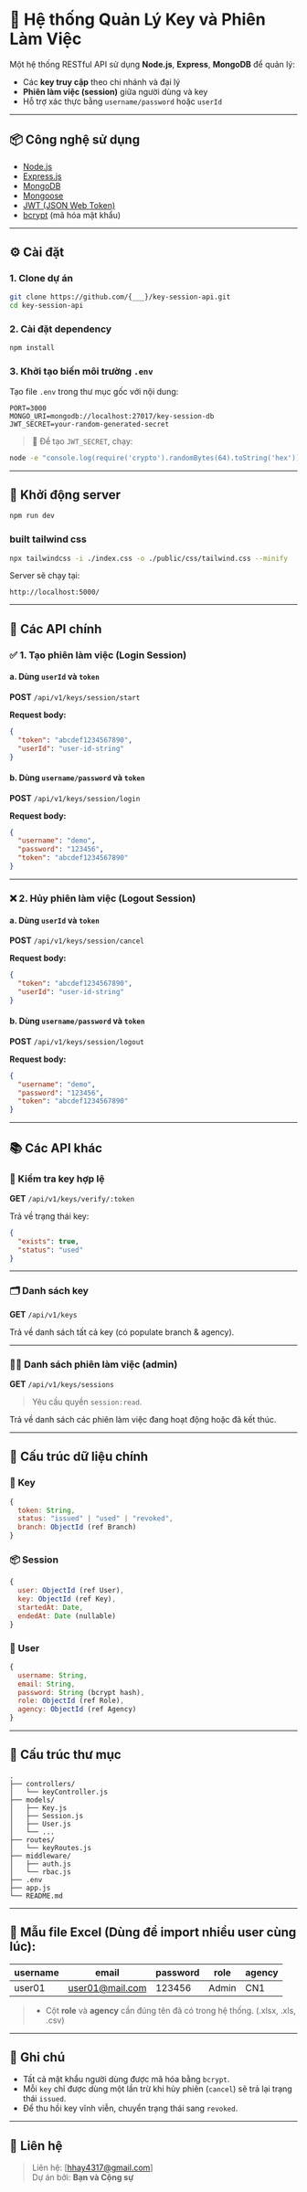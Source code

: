 # 🔐 Hệ thống Quản Lý Key và Phiên Làm Việc

Một hệ thống RESTful API sử dụng **Node.js**, **Express**, **MongoDB** để quản lý:
- Các **key truy cập** theo chi nhánh và đại lý
- **Phiên làm việc (session)** giữa người dùng và key
- Hỗ trợ xác thực bằng `username/password` hoặc `userId`

---

## 📦 Công nghệ sử dụng

- [Node.js](https://nodejs.org/)
- [Express.js](https://expressjs.com/)
- [MongoDB](https://www.mongodb.com/)
- [Mongoose](https://mongoosejs.com/)
- [JWT (JSON Web Token)](https://jwt.io/)
- [bcrypt](https://www.npmjs.com/package/bcrypt) (mã hóa mật khẩu)

---

## ⚙️ Cài đặt

### 1. Clone dự án

```bash
git clone https://github.com/{___}/key-session-api.git
cd key-session-api
```

### 2. Cài đặt dependency

```bash
npm install
```

### 3. Khởi tạo biến môi trường `.env`

Tạo file `.env` trong thư mục gốc với nội dung:

```env
PORT=3000
MONGO_URI=mongodb://localhost:27017/key-session-db
JWT_SECRET=your-random-generated-secret
```

> 🔑 Để tạo `JWT_SECRET`, chạy:
```bash
node -e "console.log(require('crypto').randomBytes(64).toString('hex'))"
```

---

## 🚀 Khởi động server

```bash
npm run dev
```

### built tailwind css
```bash
npx tailwindcss -i ./index.css -o ./public/css/tailwind.css --minify
```

Server sẽ chạy tại:  
```
http://localhost:5000/
```

---

## 🔐 Các API chính

### ✅ 1. Tạo phiên làm việc (Login Session)

#### a. Dùng `userId` và `token`

**POST** `/api/v1/keys/session/start`

**Request body:**
```json
{
  "token": "abcdef1234567890",
  "userId": "user-id-string"
}
```

#### b. Dùng `username/password` và `token`

**POST** `/api/v1/keys/session/login`

**Request body:**
```json
{
  "username": "demo",
  "password": "123456",
  "token": "abcdef1234567890"
}
```

---

### ❌ 2. Hủy phiên làm việc (Logout Session)

#### a. Dùng `userId` và `token`

**POST** `/api/v1/keys/session/cancel`

**Request body:**
```json
{
  "token": "abcdef1234567890",
  "userId": "user-id-string"
}
```

#### b. Dùng `username/password` và `token`

**POST** `/api/v1/keys/session/logout`

**Request body:**
```json
{
  "username": "demo",
  "password": "123456",
  "token": "abcdef1234567890"
}
```

---

## 📚 Các API khác

### 📄 Kiểm tra key hợp lệ

**GET** `/api/v1/keys/verify/:token`

Trả về trạng thái key:
```json
{
  "exists": true,
  "status": "used"
}
```

---

### 🗂 Danh sách key

**GET** `/api/v1/keys`

Trả về danh sách tất cả key (có populate branch & agency).

---

### 🧑‍💼 Danh sách phiên làm việc (admin)

**GET** `/api/v1/keys/sessions`

> Yêu cầu quyền `session:read`.

Trả về danh sách các phiên làm việc đang hoạt động hoặc đã kết thúc.

---

## 🔐 Cấu trúc dữ liệu chính

### 🔑 Key
```js
{
  token: String,
  status: "issued" | "used" | "revoked",
  branch: ObjectId (ref Branch)
}
```

### 📦 Session
```js
{
  user: ObjectId (ref User),
  key: ObjectId (ref Key),
  startedAt: Date,
  endedAt: Date (nullable)
}
```

### 👤 User
```js
{
  username: String,
  email: String,
  password: String (bcrypt hash),
  role: ObjectId (ref Role),
  agency: ObjectId (ref Agency)
}
```

---

## 📂 Cấu trúc thư mục

```
.
├── controllers/
│   └── keyController.js
├── models/
│   ├── Key.js
│   ├── Session.js
│   ├── User.js
│   └── ...
├── routes/
│   └── keyRoutes.js
├── middleware/
│   ├── auth.js
│   └── rbac.js
├── .env
├── app.js
└── README.md
```

---

## 📄 Mẫu file Excel (Dùng để import nhiều user cùng lúc):

| username | email         | password | role  | agency |
|----------|--------------|----------|-------|--------|
| user01   | user01@mail.com | 123456   | Admin | CN1    |

> * Cột **role** và **agency** cần đúng tên đã có trong hệ thống.
> (.xlsx, .xls, .csv)

---

## 📌 Ghi chú

- Tất cả mật khẩu người dùng được mã hóa bằng `bcrypt`.
- Mỗi `key` chỉ được dùng một lần trừ khi hủy phiên (`cancel`) sẽ trả lại trạng thái `issued`.
- Để thu hồi key vĩnh viễn, chuyển trạng thái sang `revoked`.

---

## 📮 Liên hệ

> Liên hệ: [hhay4317@gmail.com]  
> Dự án bởi: **Bạn và Cộng sự**